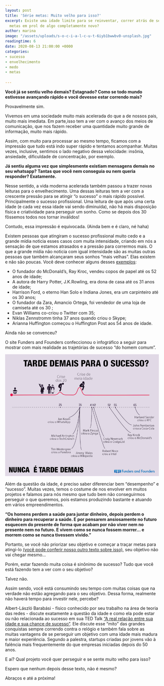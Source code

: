 ```yaml
---
layout: post
title: 'Série metas: Muito velho para isso?'
excerpt: Existe uma idade limite para se reinventar, correr atrás de seu sonho e traçar
  metas em prol de algo completamente novo?
author: marina
image: "/assets/uploads/s-o-c-i-a-l-c-u-t-6iyb1bwwbv0-unsplash.jpg"
readingtime: 6
date: 2020-08-13 21:00:00 +0000
categories:
- sucesso
- envelhecimento
- medo
- metas

---
```

**Você já se sentiu velho demais? Estagnado? Como se todo mundo estivesse avançando rápido e você devesse estar correndo mais?**

Provavelmente sim.

Vivemos em uma sociedade muito mais acelerada do que a de nossos pais, muito mais imediata. Em parte,isso tem a ver com o avanço dos meios de comunicação, que nos fazem receber uma quantidade muito grande de informação, muito mais rápido.

Assim, com muito para processar ao mesmo tempo, ficamos com a impressão que tudo está indo super rápido e tentamos acompanhar. Muitas vezes, inclusive, sentimos o lado negativo dessa velocidade: insônia, ansiedade, dificuldade de concentração, por exemplo.

**Já sentiu alguma vez que simplesmente existiam mensagens demais no seu whatsapp? Tantas que você nem conseguia ou nem queria responder? Exatamente.**

Nesse sentido, a vida moderna acelerada também passou a trazer novas leituras para o envelhecimento. Uma dessas leituras tem a ver com a crescente pressão para se atingir “o sucesso” o mais rápido possível. Principalmente o sucesso profissional. Uma leitura de que após uma certa idade (e cada vez essa idade vai sendo diminuída), não há mais disposição física e criatividade para perseguir um sonho. Como se depois dos 30 fôssemos todos nos tornar inválidos!

Contudo, essa impressão é equivocada. (Ainda bem e é claro, né haha)

Existem pessoas que atingiram o sucesso profissional muito cedo e a grande mídia noticia esses casos com muita intensidade, criando em nós a sensação de que estamos atrasados e a pressão para corrermos mais. O que a grande mídia não noticia com igual intensidade são as muitas outras pessoas que também alcançaram seus sonhos “mais velhas”. Elas existem e não são poucas. Você deve conhecer alguns desses [exemplos]():

* O fundador do McDonald’s, Ray Kroc, vendeu copos de papel até os 52 anos de idade;
* A autora de Harry Potter, J.K.Rowling, era dona de casa até os 31 anos de idade;
* Harrison Ford, o eterno Han Solo e Indiana Jones, era um carpinteiro até os 30 anos;
* O fundador da Zara, Amancio Ortega, foi vendedor de uma loja de camiseta até os 30 ;
* Evan Williams co-criou o Twitter com 35;
* Niklas Zennstromm tinha 37 anos quando criou o Skype;
* Arianna Huffington começou o Huffington Post aos 54 anos de idade.

Ainda não se convenceu?

O site Funders and Founders confeccionou o infográfico a seguir para mostrar com mais realidade as trajetórias de sucesso “do homem comum”.

![](/assets/uploads/nunca-e-tarde-demais-para-fazer-sucesso.png)

Além da questão da idade, é preciso saber diferenciar bem “desempenho” e “sucesso”. Muitas vezes, temos o costume de nos envolver em muitos projetos e falamos para nós mesmo que tudo bem não conseguirmos perseguir o que queremos, pois estamos produzindo bastante e atuando em vários empreendimentos.

**“Os homens perdem a saúde para juntar dinheiro, depois perdem o dinheiro para recuperar a saúde. E por pensarem ansiosamente no futuro esquecem do presente de forma que acabam por não viver nem no presente nem no futuro. E vivem como se nunca fossem morrer... e morrem como se nunca tivessem vivido.”**

Portanto, se você não priorizar seu objetivo e começar a traçar metas para atingi-lo [(você pode conferir nosso outro texto sobre isso)](https://blog.muskify.app/suas-metas-estao-trabalhando-a-seu-favor-3-dicas-praticas), seu objetivo não vai chegar mesmo...

Porém, estar fazendo muita coisa é sinônimo de sucesso? Tudo que você está fazendo tem a ver com o seu objetivo?

Talvez não.

Assim sendo, você está consumindo seu tempo com muitas coisas que na verdade não estão agregando para o seu objetivo. Dessa forma, realmente não haverá tempo para investir nele, percebe?

Albert-László Barabási - físico conhecido por seu trabalho na área de teoria das redes - discute exatamente a questão da idade e como ela pode estar ou não relacionada ao sucesso em sua TED Talk [“A real relação entre sua idade e sua chance de sucesso”](). Ele discute esse “mito” das grandes conquistas sempre correndo contra o relógio e também fala sobre as muitas vantagens de se perseguir um objetivo com uma idade mais madura e maior experiência. Segundo a palestra, startups criadas por jovens vão à falência mais frequentemente do que empresas iniciadas depois do 50 anos.

E aí? Qual projeto você quer perseguir e se sente muito velho para isso?

Espero que nenhum depois desse texto, não é mesmo?

Abraços e até a próxima!